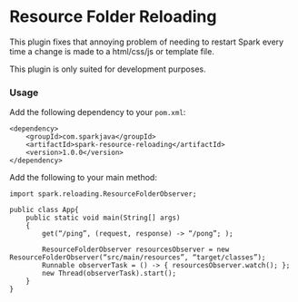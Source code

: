 # Resource Folder Reloading

This plugin fixes that annoying problem of needing to restart Spark every time a change is made to a html/css/js or template file.  

This plugin is only suited for development purposes.

### Usage

Add the following dependency to your `pom.xml`:

    <dependency>
        <groupId>com.sparkjava</groupId>
        <artifactId>spark-resource-reloading</artifactId>
        <version>1.0.0</version>
    </dependency>


Add the following to your main method:

    import spark.reloading.ResourceFolderObserver;
    
    public class App{
        public static void main(String[] args)
        {
            get(“/ping”, (request, response) -> “/pong”; );

            ResourceFolderObserver resourcesObserver = new ResourceFolderObserver(“src/main/resources”, “target/classes”);
            Runnable observerTask = () -> { resourcesObserver.watch(); };
            new Thread(observerTask).start();
        }
    }
